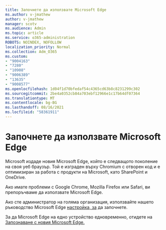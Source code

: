 ```yaml
---
title: Започнете да използвате Microsoft Edge
ms.author: v-jmathew
author: v-jmathew
manager: scotv
ms.audience: Admin
ms.topic: article
ms.service: o365-administration
ROBOTS: NOINDEX, NOFOLLOW
localization_priority: Normal
ms.collection: Adm_O365
ms.custom:
- "9004163"
- "7280"
- "10908"
- "9006389"
- "13635"
- "9008577"
ms.openlocfilehash: 1d04f1d70bfedaf54c4365cd63b8c8231299c302
ms.sourcegitcommit: 2be4a0352cb84a703ebf12966e1c17b64df07364
ms.translationtype: MT
ms.contentlocale: bg-BG
ms.lasthandoff: 08/16/2021
ms.locfileid: "58361911"
---
```

# <a name="start-using-microsoft-edge"></a>Започнете да използвате Microsoft Edge

Microsoft издаде новия Microsoft Edge, който е следващото поколение на своя уеб браузър. Той е изграден върху Chromium с отворен код и е оптимизиран за работа с продукти на Microsoft, като SharePoint и OneDrive.

Ако имате проблеми с Google Chrome, Mozilla Firefox или Safari, ви препоръчваме да използвате Microsoft Edge.

Ако сте администратор на голяма организация, използвайте нашето ръководство Microsoft Edge [настройка, за](https://go.microsoft.com/fwlink/?linkid=2142423) да започнете.

За да Microsoft Edge на едно устройство едновременно, отидете на [Запознаване с новия Microsoft Edge.](https://go.microsoft.com/fwlink/?linkid=2141049)

